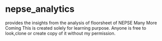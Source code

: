 # nepse_analytics
provides the insights from the analysis of floorsheet of NEPSE
Many More Coming 
This is created solely for learning purpose. Anyone is free to look,clone or create copy of it without my permission.
